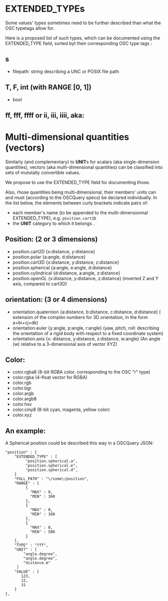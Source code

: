 # EXTENDED_TYPEs

Some values' types sometimes need to be further described than what the OSC typetags allow for.

Here is a proposed list of such types, which can be documented using the EXTENDED_TYPE field, sorted byt their corresponding OSC type tags :

## s

- filepath: string describing a UNC or POSIX file path

## T, F, int (with RANGE [0, 1])

- bool

## ff, fff, ffff or ii, iii, iiii, aka:

# Multi-dimensional quantities (vectors)  

Similarly (and complementary) to **UNIT**s for scalars (aka single-dimension quantities), vectors (aka multi-dimensional quantities) can be classified into sets of mututally convertible values.


We propose to use the EXTENDED_TYPE field for documenting those.


Also, rhose quantities being multi-dimensional, their members' units can and must (according to the OSCQuery specs) be declared individually. In the list below, the elements between curly brackets indicate pairs of:
- each member's name (to be appended to the multi-dimensionnal EXTENDED_TYPE), e.g. ```position.cart2D``` 
- the **UNIT** category to which it belongs .



## Position: (2 or 3 dimensions)
- position.cart2D {x:distance, y:distance}
- position.polar {a:angle, d:distance} 
- position.cart3D {x:distance, y:distance, z:distance}
- position.spherical {a:angle, e:angle, d:distance} 
- position.cylindrical {d:distance, a:angle, z:distance}
- position.openGL {x:distance, y:distance, z:distance} (inverted Z and Y axis, compared to cart3D)


## orientation: (3 or 4 dimensions)
- orientation.quaternion {a:distance, b:distance, c:distance, d:distance} ( extension of the complex numbers for 3D orientation, in the form a+bi+cj+dk)
- orientation.euler {y:angle, p:angle, r:angle} (yaw, pitch, roll: describing the orientation of a rigid body with respect to a fixed coordinate system)
- orientation.axis {x: distance, y:distance, z:distance, w:angle} (An angle (w) relative to a 3-dimensional axis of vector XYZ)

## Color:
- color.rgba8 (8-bit RGBA color, corresponding to the OSC "r" type)
- color.rgba (4-float vector for RGBA)
- color.rgb
- color.bgr
- color.argb
- color.argb8
- color.hsv
- color.cmy8 (8-bit cyan, magenta, yellow color)
- color.xyz


## An example:
A Spherical position could be described this way in a OSCQuery JSON:

```
"position" : {
    "EXTENDED_TYPE" : [
         "position.spherical.a",
         "position.spherical.e",
         "position.spherical.d",
    ]
    "FULL_PATH" : "\/some\/position",
    "RANGE" : [
         {
           "MAX" : 0,
           "MIN" : 360
         },
         {
           "MAX" : 0,
           "MIN" : 360
         },
         {
           "MAX" : 0,
           "MIN" : 500
         }
    ],
    "TYPE" : "fff",
    "UNIT" : [
        "angle.degree",
        "angle.degree",
        "distance.m"
     ]
    "VALUE" : [
       123,
       12,
       31
    ]
},
```



